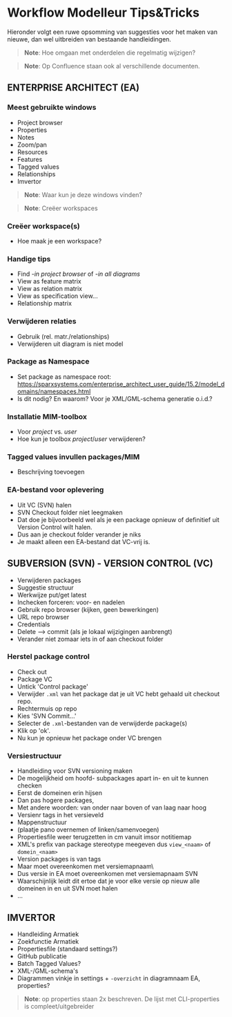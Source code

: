 
# Workflow Modelleur Tips&Tricks

Hieronder volgt een ruwe opsomming van suggesties voor het maken van nieuwe, dan wel uitbreiden van bestaande handleidingen.

> **Note**: Hoe omgaan met onderdelen die regelmatig wijzigen?

> **Note**: Op Confluence staan ook al verschillende documenten.

## ENTERPRISE ARCHITECT (EA)
### Meest gebruikte windows
 - Project browser
 - Properties
 - Notes
 - Zoom/pan
 - Resources
 - Features
 - Tagged values
 - Relationships
 - Imvertor

> **Note**: Waar kun je deze windows vinden?

> **Note**: Creëer workspaces
### Creëer workspace(s)
 - Hoe maak je een workspace?
### Handige tips
 - Find *-in project browser* of *-in all diagrams*
 - View as feature matrix
 - View as relation matrix
 - View as specification view...
 - Relationship matrix
### Verwijderen relaties
 - Gebruik (rel. matr./relationships)
 - Verwijderen uit diagram is niet model
### Package as Namespace
 - Set package as namespace root: https://sparxsystems.com/enterprise_architect_user_guide/15.2/model_domains/namespaces.html
 - Is dit nodig? En waarom? Voor je XML/GML-schema generatie o.i.d.?
### Installatie MIM-toolbox
 - Voor *project* vs. *user*
 - Hoe kun je toolbox *project*/*user* verwijderen?
### Tagged values invullen packages/MIM
 - Beschrijving toevoegen
### EA-bestand voor oplevering
 - Uit VC (SVN) halen
 - SVN Checkout folder niet leegmaken
 - Dat doe je bijvoorbeeld wel als je een package opnieuw of definitief uit Version Control wilt halen.
 - Dus aan je checkout folder verander je niks
 - Je maakt alleen een EA-bestand dat VC-vrij is.

## SUBVERSION (SVN) - VERSION CONTROL (VC) 
- Verwijderen packages
- Suggestie structuur
- Werkwijze put/get latest
- Inchecken forceren: voor- en nadelen
- Gebruik repo browser (kijken, geen bewerkingen)
- URL repo browser
- Credentials
- Delete --> commit (als je lokaal wijzigingen aanbrengt)
- Verander niet zomaar iets in of aan checkout folder
### Herstel package control
   - Check out
   - Package VC
   - Untick 'Control package'
   - Verwijder `.xml` van het package dat je uit VC hebt gehaald uit checkout repo.
   - Rechtermuis op repo
   - Kies 'SVN Commit...'
   - Selecter de `.xml`-bestanden van de verwijderde package(s)
   - Klik op 'ok'.
   - Nu kun je opnieuw het package onder VC brengen
### Versiestructuur
 - Handleiding voor SVN versioning maken
 - De mogelijkheid om hoofd- subpackages apart in- en uit te kunnen checken
 - Eerst de domeinen erin hijsen
 - Dan pas hogere packages,
 - Met andere woorden: van onder naar boven of van laag naar hoog
 - Versienr tags in het versieveld
 - Mappenstructuur
 - (plaatje pano overnemen of linken/samenvoegen)
 - Propertiesfile weer terugzetten in cm vanuit imsor notitiemap
 - XML's prefix van package stereotype meegeven dus `view_<naam>` of `domein_<naam>`
 - Version packages is van tags
 - Maar moet overeenkomen met versiemapnaam\
 - Dus versie in EA moet overeenkomen met versiemapnaam SVN
 - Waarschijnlijk leidt dit ertoe dat je voor elke versie op nieuw alle domeinen in en uit SVN moet halen
 - ...

## IMVERTOR
- Handleiding Armatiek
- Zoekfunctie Armatiek
- Propertiesfile (standaard settings?)
- GitHub publicatie
- Batch Tagged Values?
- XML-/GML-schema's
- Diagrammen vinkje in settings + `-overzicht` in diagramnaam EA, properties?

> **Note**: op properties staan 2x beschreven. De lijst met CLI-properties is compleet/uitgebreider
